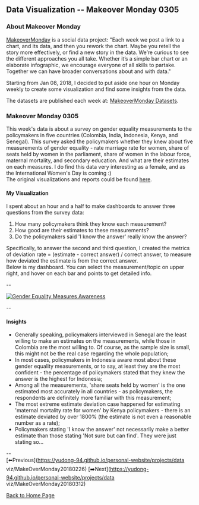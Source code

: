 <head>
  <!-- Global site tag (gtag.js) - Google Analytics -->
<script async src="https://www.googletagmanager.com/gtag/js?id=UA-112502179-1"></script>
<script>
  window.dataLayer = window.dataLayer || [];
  function gtag(){dataLayer.push(arguments);}
  gtag('js', new Date());

  gtag('config', 'UA-112502179-1');
</script>
</head>


## Data Visualization -- Makeover Monday 0305

### About Makeover Monday

[MakeoverMonday](http://www.makeovermonday.co.uk/) is a social data project:
"Each week we post a link to a chart, and its data, and then you rework the chart.
Maybe you retell the story more effectively, or find a new story in the data.
We’re curious to see the different approaches you all take. Whether it’s a simple bar chart or an elaborate infographic, we encourage everyone of all skills to partake.
Together we can have broader conversations about and with data."

Starting from Jan 08, 2018, I decided to put aside one hour on Monday weekly to create some visualization and find some insights from the data.

The datasets are published each week at: [MakeoverMonday Datasets](http://www.makeovermonday.co.uk/data/).

### Makeover Monday 0305

This week's data is about a survey on gender equality measurements to the policymakers in five countries (Colombia, India, Indonesia, Kenya, and Senegal).
This survey asked the policymakers whether they knew about five measurements of gender equality - rate marriage rate for women, share of seats held by women in the parliament, share of women in the labour force, maternal mortality, and secondary education.
And what are their estimates on each measures.
I do find this data very interesting as a female, and as the International Women's Day is coming :)  
The original visualizations and reports could be found [here](http://www.equalmeasures2030.org/products/policymaker-report/).


#### My Visualization

I spent about an hour and a half to make dashboards to answer three questions from the survey data:  
1. How many policymakers think they know each measurement?  
2. How good are their estimates to these measurements?
3. Do the policymakers said 'I know the answer' really know the answer?  

Specifically, to answer the second and third question, I created the metrics of deviation rate = (estimate - correct answer) / correct answer, to measure how deviated the estimate is from the correct answer.  
Below is my dashboard. You can select the measurement/topic on upper right, and hover on each bar and points to get detailed info.

--  

<div class='tableauPlaceholder' id='viz1537848762435' style='position: relative'>
<noscript><a href='#'>
  <img alt='Gender Equality Measures Awareness ' src='https:&#47;&#47;public.tableau.com&#47;static&#47;images&#47;Ma&#47;MakeOverMonday0305&#47;GenderEqualityMeasuresAwareness&#47;1_rss.png' style='border: none' />
</a></noscript>
<object class='tableauViz'  style='display:none;'>
  <param name='host_url' value='https%3A%2F%2Fpublic.tableau.com%2F' />
  <param name='embed_code_version' value='3' />
  <param name='site_root' value='' />
  <param name='name' value='MakeOverMonday0305&#47;GenderEqualityMeasuresAwareness' />
  <param name='tabs' value='no' />
  <param name='toolbar' value='yes' />
  <param name='static_image' value='https:&#47;&#47;public.tableau.com&#47;static&#47;images&#47;Ma&#47;MakeOverMonday0305&#47;GenderEqualityMeasuresAwareness&#47;1.png' />
  <param name='animate_transition' value='yes' />
  <param name='display_static_image' value='yes' />
  <param name='display_spinner' value='yes' />
  <param name='display_overlay' value='yes' />
  <param name='display_count' value='yes' />
</object></div>                
<script type='text/javascript'>     
  var divElement = document.getElementById('viz1537848762435');    
  var vizElement = divElement.getElementsByTagName('object')[0];                    
  vizElement.style.width='800px';vizElement.style.height='827px';            
  var scriptElement = document.createElement('script');               
  scriptElement.src = 'https://public.tableau.com/javascripts/api/viz_v1.js';                    
  vizElement.parentNode.insertBefore(scriptElement, vizElement);                
</script>


--  

#### Insights
* Generally speaking, policymakers interviewed in Senegal are the least willing to make an estimates on the measurements, while those in Colombia are the most willing to. Of course, as the sample size is small, this might not be the real case regarding the whole population;    
* In most cases, policymakers in Indonesia aware most about these gender equality measurements, or to say, at least they are the most confident - the percentage of policymakers stated that they knew the answer is the highest for Indonesia;  
* Among all the measurements, 'share seats held by women' is the one estimated most accurately in all countries - as policymakers, the respondents are definitely more familiar with this measurement;  
* The most extreme estimate deviation case happened for estimating 'maternal mortality rate for women' by Kenya policymakers - there is an estimate deviated by over 1800% (the estimate is not even a reasonable number as a rate);  
* Policymakers stating 'I know the answer' not necessarily make a better estimate than those stating 'Not sure but can find'. They were just stating so...  

--  
[⬅️Previous](https://yudong-94.github.io/personal-website/projects/data viz/MakeOverMonday20180226) [➡️Next](https://yudong-94.github.io/personal-website/projects/data viz/MakeOverMonday20180312)  

[Back to Home Page](https://yudong-94.github.io/personal-website/)
